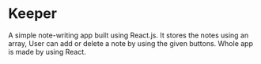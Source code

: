# Keeper
A simple note-writing app built using React.js.
It stores the notes using an array, User can add or delete a note by using the given buttons.
Whole app is made by using React.
